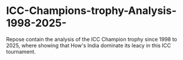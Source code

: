 # ICC-Champions-trophy-Analysis-1998-2025-
Repose contain the analysis of the ICC Champion trophy since 1998 to 2025, where showing that How's India dominate its leacy in this ICC tournament.
